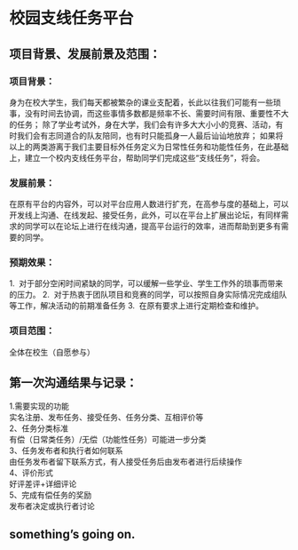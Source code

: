 # 校园支线任务平台

## 项目背景、发展前景及范围：

### 项目背景：
身为在校大学生，我们每天都被繁杂的课业支配着，长此以往我们可能有一些琐事，没有时间去协调，而这些事情多数都是频率不长、需要时间有限、重要性不大的任务；
除了学业考试外，身在大学，我们会有许多大大小小的竞赛、活动，有时我们会有志同道合的队友陪同，也有时只能孤身一人最后讪讪地放弃；
如果将以上的两类游离于我们主要目标外任务定义为日常性任务和功能性任务，在此基础上，建立一个校内支线任务平台，帮助同学们完成这些“支线任务”，将会。

### 发展前景：
在原有平台的内容外，可以对平台应用人数进行扩充，在高参与度的基础上，可以开发线上沟通、在线发起、接受任务，此外，可以在平台上扩展出论坛，有同样需求的同学可以在论坛上进行在线沟通，提高平台运行的效率，进而帮助到更多有需要的同学。

### 预期效果：
1.  对于部分空闲时间紧缺的同学，可以缓解一些学业、学生工作外的琐事而带来的压力。
2.  对于热衷于团队项目和竞赛的同学，可以按照自身实际情况完成组队等工作，解决活动的前期准备任务
3.  在原有要求上进行定期检查和维护。

### 项目范围：
全体在校生（自愿参与）

## 第一次沟通结果与记录：

1.需要实现的功能<br>
实名注册、发布任务、接受任务、任务分类、互相评价等<br>
2、任务分类标准<br>
有偿（日常类任务）/无偿（功能性任务）可能进一步分类<br>
3、任务发布者和执行者如何联系<br>
由任务发布者留下联系方式，有人接受任务后由发布者进行后续操作<br>
4、评价形式<br>
好评差评+详细评论<br>
5、完成有偿任务的奖励<br>
发布者决定或执行者讨论<br>

## something’s going on.





